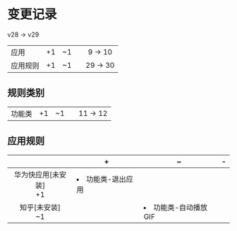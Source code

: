 # 变更记录

v28 -> v29

||||||
|-|:-:|:-:|:-:|:-:|
|应用|+1|~1||9 -> 10|
|应用规则|+1|~1||29 -> 30|

## 规则类别

||||||
|-|:-:|:-:|:-:|:-:|
|功能类|+1|~1||11 -> 12|

## 应用规则

||+|~|-|
|:-:|-|-|-|
|华为快应用[未安装]<br>+1|<li>功能类-退出应用|||
|知乎[未安装]<br>~1||<li>功能类-自动播放GIF||
